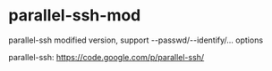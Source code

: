 parallel-ssh-mod
================

parallel-ssh modified version, support --passwd/--identify/... options

parallel-ssh: <https://code.google.com/p/parallel-ssh/>
